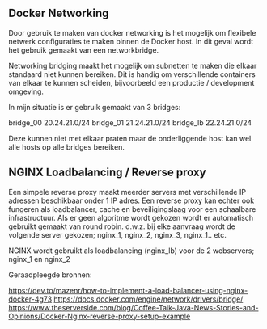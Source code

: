 ## Docker Networking

Door gebruik te maken van docker networking is het mogelijk om flexibele netwerk configuraties te maken binnen de Docker host.
In dit geval wordt het gebruik gemaakt van een networkbridge.

Networking bridging maakt het mogelijk om subnetten te maken die elkaar standaard niet kunnen bereiken.
Dit is handig om verschillende containers van elkaar te kunnen scheiden, bijvoorbeeld een productie / development omgeving.

In mijn situatie is er gebruik gemaakt van 3 bridges:

bridge_00    20.24.21.0/24
bridge_01    21.24.21.0/24
bridge_lb    22.24.21.0/24

Deze kunnen niet met elkaar praten maar de onderliggende host kan wel alle hosts op alle bridges bereiken.

## NGINX Loadbalancing / Reverse proxy

Een simpele reverse proxy maakt meerder servers met verschillende IP adressen beschikbaar onder 1 IP adres. Een reverse proxy kan echter ook fungeren als loadbalancer, cache en beveiligingslaag voor een schaalbare infrastructuur.
Als er geen algoritme wordt gekozen wordt er automatisch gebruikt gemaakt van round robin. d.w.z. bij elke aanvraag wordt de volgende server gekozen; nginx_1, nginx_2, nginx_3, nginx_1.. etc.


NGINX wordt gebruikt als loadbalancing (nginx_lb) voor de 2 webservers; nginx_1 en nginx_2





Geraadpleegde bronnen:

https://dev.to/mazenr/how-to-implement-a-load-balancer-using-nginx-docker-4g73
https://docs.docker.com/engine/network/drivers/bridge/
https://www.theserverside.com/blog/Coffee-Talk-Java-News-Stories-and-Opinions/Docker-Nginx-reverse-proxy-setup-example
